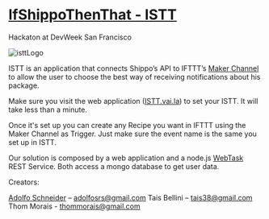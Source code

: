 # [IfShippoThenThat - ISTT](http://istt.vai.la)
Hackaton at DevWeek San Francisco

![isttLogo](https://github.com/taisbellini/ifShippoThenThat/blob/master/images/logoISTT.png?raw=true)

ISTT is an application that connects Shippo’s API to IFTTT’s [Maker Channel](https://ifttt.com/maker) to allow the user to choose the best way of receiving notifications about his package.

Make sure you visit the web application ([ISTT.vai.la](http://istt.vai.la)) to set your ISTT. It will take less than a minute.

Once it's set up you can create any Recipe you want in IFTTT using the Maker Channel as Trigger. Just make sure the event name is the same you set up in ISTT.

Our solution is composed by a web application and a node.js [WebTask](https://webtask.io/) REST Service. Both access a mongo database to get user data.

Creators:

[Adolfo Schneider](http://stackoverflow.com/users/1736127/adolfosrs) – adolfosrs@gmail.com
Tais Bellini – tais38@gmail.com
Thom Morais - thommorais@gmail.com



